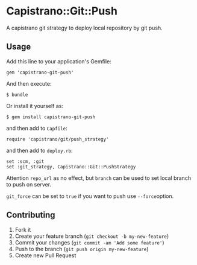# Capistrano::Git::Push

A capistrano git strategy to deploy local repository by git push.

## Usage

Add this line to your application's Gemfile:

    gem 'capistrano-git-push'

And then execute:

    $ bundle

Or install it yourself as:

    $ gem install capistrano-git-push

and then add to `Capfile`:

    require 'capistrano/git/push_strategy'

and then add to `deploy.rb`:

    set :scm, :git
    set :git_strategy, Capistrano::Git::PushStrategy

Attention `repo_url` as no effect, but `branch` can be used to set local
branch to push on server.

`git_force` can be set to `true` if you want to push use
`--force`option.

## Contributing

1. Fork it
2. Create your feature branch (`git checkout -b my-new-feature`)
3. Commit your changes (`git commit -am 'Add some feature'`)
4. Push to the branch (`git push origin my-new-feature`)
5. Create new Pull Request
